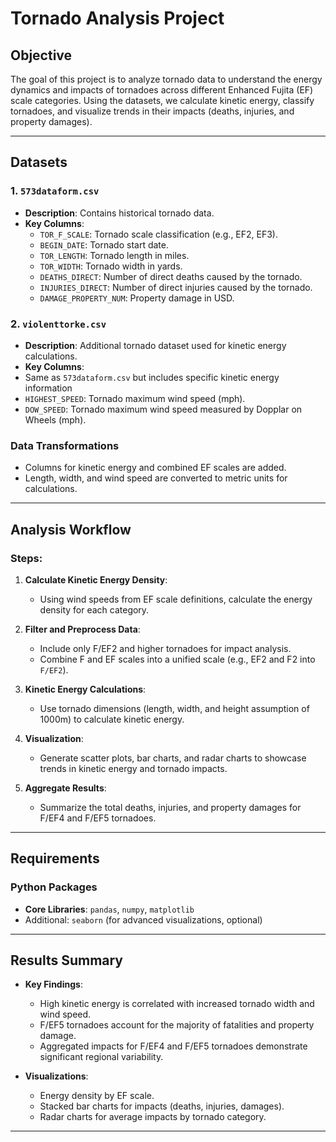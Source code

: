 # Tornado Analysis Project

## Objective
The goal of this project is to analyze tornado data to understand the energy dynamics and impacts of tornadoes across different Enhanced Fujita (EF) scale categories. Using the datasets, we calculate kinetic energy, classify tornadoes, and visualize trends in their impacts (deaths, injuries, and property damages).

---

## Datasets
### 1. `573dataform.csv`
- **Description**: Contains historical tornado data.
- **Key Columns**:
  - `TOR_F_SCALE`: Tornado scale classification (e.g., EF2, EF3).
  - `BEGIN_DATE`: Tornado start date.
  - `TOR_LENGTH`: Tornado length in miles.
  - `TOR_WIDTH`: Tornado width in yards.
  - `DEATHS_DIRECT`: Number of direct deaths caused by the tornado.
  - `INJURIES_DIRECT`: Number of direct injuries caused by the tornado.
  - `DAMAGE_PROPERTY_NUM`: Property damage in USD.

### 2. `violenttorke.csv`
- **Description**: Additional tornado dataset used for kinetic energy calculations.
- **Key Columns**:
-   Same as `573dataform.csv` but includes specific kinetic energy information
-  `HIGHEST_SPEED`: Tornado maximum wind speed (mph).
-  `DOW_SPEED`: Tornado maximum wind speed measured by Dopplar on Wheels (mph).

### Data Transformations
- Columns for kinetic energy and combined EF scales are added.
- Length, width, and wind speed are converted to metric units for calculations.

---

## Analysis Workflow
### Steps:
1. **Calculate Kinetic Energy Density**:
   - Using wind speeds from EF scale definitions, calculate the energy density for each category.

2. **Filter and Preprocess Data**:
   - Include only F/EF2 and higher tornadoes for impact analysis.
   - Combine F and EF scales into a unified scale (e.g., EF2 and F2 into `F/EF2`).

3. **Kinetic Energy Calculations**:
   - Use tornado dimensions (length, width, and height assumption of 1000m) to calculate kinetic energy.

4. **Visualization**:
   - Generate scatter plots, bar charts, and radar charts to showcase trends in kinetic energy and tornado impacts.

5. **Aggregate Results**:
   - Summarize the total deaths, injuries, and property damages for F/EF4 and F/EF5 tornadoes.

---

## Requirements
### Python Packages
- **Core Libraries**: `pandas`, `numpy`, `matplotlib`
- Additional: `seaborn` (for advanced visualizations, optional)

---

## Results Summary
- **Key Findings**:
  - High kinetic energy is correlated with increased tornado width and wind speed.
  - F/EF5 tornadoes account for the majority of fatalities and property damage.
  - Aggregated impacts for F/EF4 and F/EF5 tornadoes demonstrate significant regional variability.

- **Visualizations**:
  - Energy density by EF scale.
  - Stacked bar charts for impacts (deaths, injuries, damages).
  - Radar charts for average impacts by tornado category.

---


